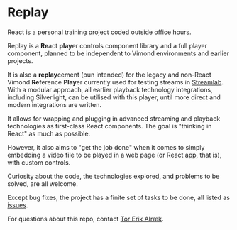 # Replay

React is a personal training project coded outside office hours.

Replay is a **Re**act **play**er controls component library and a full player component, planned to be independent to Vimond environments and earlier projects.

It is also a **replay**cement (pun intended) for the legacy and non-React Vimond **Re**ference **Play**er currently used for testing streams in [Streamlab](http://streamlab.ops.vmp.vimondtv.com/). With a modular approach, all earlier playback technology integrations, including Silverlight, can be utilised with this player, until more direct and modern integrations are written.

It allows for wrapping and plugging in advanced streaming and playback technologies as first-class React components. The goal is "thinking in React" as much as possible.

However, it also aims to "get the job done" when it comes to simply embedding a video file to be played in a web page (or React app, that is), with custom controls.

Curiosity about the code, the technologies explored, and problems to be solved, are all welcome.

Except bug fixes, the project has a finite set of tasks to be done, all listed as [issues](https://github.com/vimond/replay/issues).

For questions about this repo, contact [Tor Erik Alræk](mailto:torerik@vimond.com).